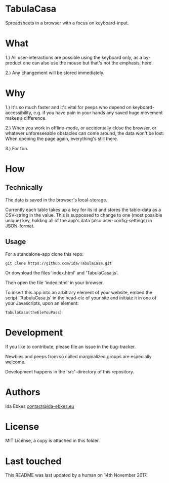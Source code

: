 TabulaCasa
==========

Spreadsheets in a browser with a focus on keyboard-input.


What
====

1.) All user-interactions are possible using the keyboard only,
as a by-product one can also use the mouse but that's not the
emphasis, here.

2.) Any changement will be stored immediately.


Why
===

1.) It's so much faster and it's vital for peeps who depend on 
keyboard-accessibility, e.g. if you have pain in your hands any
saved huge movement makes a difference.

2.) When you work in offline-mode, or accidentally close the browser,
or whatever unforeseeable obstacles can come around, the data won't
be lost: When opening the page again, everything's still there.

3.) For fun.


How
===

Technically
-----------

The data is saved in the browser's local-storage.

Currently each table takes up a key for its id and stores
the table-data as a CSV-string in the value. This is suppossed
to change to one (most possible unique) key, holding all
of the app's data (also user-config-settings) in JSON-format.


Usage
-----

For a standalone-app clone this repo:

    git clone https://github.com/ida/TabulaCasa.git

Or download the files 'index.html' and 'TabulaCasa.js'.

Then open the file 'index.html' in your browser.


To insert this app into an arbitrary element of your website,
embed the script 'TtabulaCasa.js' in the head-ele of your site and
initiate it in one of your Javascripts, upon an element:

    TabulaCasa(theEleYouPass)


Development
===========

If you like to contribute, please file an issue in the bug-tracker.

Newbies and peeps from so called marginalized groups are especially welcome.

Development happens in the 'src'-directory of this repository.


Authors
=======

Ida Ebkes <contact@ida-ebkes.eu>


License
=======

MIT License, a copy is attached in this folder.


Last touched
============
This README was last updated by a human on 14th November 2017.
